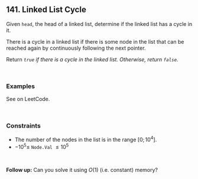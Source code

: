 ## 141. Linked List Cycle

Given `head`, the head of a linked list, determine if the linked list has a cycle in it.

There is a cycle in a linked list if there is some node in the list that can be reached again by continuously following the next pointer.

Return _`true` if there is a cycle in the linked list. Otherwise, return `false`._

<br>

### Examples

See on LeetCode.

<br>

### Constraints

- The number of the nodes in the list is in the range $[0; 10^4]$.
- $-10^5 \leqslant$ `Node.Val` $\leqslant 10^5$

<br>

**Follow up:** Can you solve it using $O(1)$ (i.e. constant) memory?
